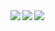 <img align="left" src="https://github.com/user-attachments/assets/7b5cf632-4fe3-4e04-a24b-4a10cb77af9c" />
<img align="left" src="https://github.com/user-attachments/assets/ec3f508c-610f-4ee0-bb0d-bb7b458981cc" />
<img align="left" src="https://github.com/user-attachments/assets/8fadfa4b-a2c5-4228-9199-083ebebfa0f2" />
